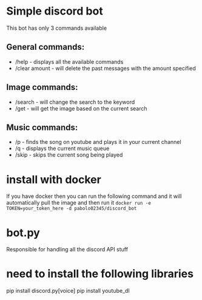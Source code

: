 # Simple discord bot
This bot has only 3 commands available

## General commands:
- /help - displays all the available commands
- /clear amount - will delete the past messages with the amount specified

## Image commands:
- /search <keywords> - will change the search to the keyword
- /get - will get the image based on the current search

## Music commands:
- /p <keywords> - finds the song on youtube and plays it in your current channel
- /q - displays the current music queue
- /skip - skips the current song being played

# install with docker
If you have docker then you can run the following command and it will automatically pull the image and then run it
`
docker run -e TOKEN=your_token_here -d pabolo02345/discord_bot
`

# bot.py
Responsible for handling all the discord API stuff

# need to install the following libraries
pip install discord.py[voice]
pip install youtube_dl